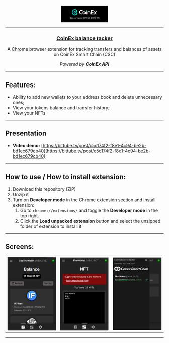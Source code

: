 <div>
  <p align="center">
    <img src="resources/images/projectImage.png" width="150px" alt="Project Logo" title="CoinEx balance tacker">
  <hr>
<h3 align="center"><u>CoinEx balance tacker</u></h3>
    <p align="center">A Chrome browser extension for tracking transfers and balances of assets on CoinEx Smart Chain (CSC)</p>
  <p align="center">
    <i>Powered by <b>CoinEx API</b></i>
  </p>
  <hr>
</div>



## Features:

- Ability to add new wallets to your address book and delete unnecessary ones;
- View your tokens balance and transfer history;
- View your NFTs

----------

## Presentation

- **Video demo:** [https://bittube.tv/post/c5c174f2-f8e1-4c94-be2b-bd1ec679cb40](https://bittube.tv/post/c5c174f2-f8e1-4c94-be2b-bd1ec679cb40)
----------

## How to use / How to install extension:

1. Download this repository (ZIP)
2. Unzip it
3. Turn on **Developer mode** in the Chrome extension section and install extension:
    1. Go to ```chrome://extensions/``` and toggle the **Developer mode** in the top right.
    2. Click the **Load unpacked extension** button and select the unzipped folder of extension to install it.
       
----------

## Screens:

  <table>
  <tr>
    <td><img src="demo-Images/demo1.png"></td>
    <td><img src="demo-Images/demo2.png"></td>
    <td><img src="demo-Images/demo3.png"></td>
  </tr>
</table>

----------





